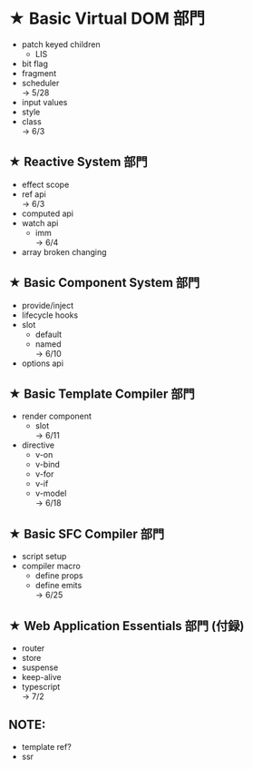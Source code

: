 # ★ Basic Virtual DOM 部門

- patch keyed children
  - LIS
- bit flag
- fragment
- scheduler  
  -> 5/28
- input values
- style
- class  
  -> 6/3

## ★ Reactive System 部門

- effect scope
- ref api  
  -> 6/3
- computed api
- watch api
  - imm  
    -> 6/4
- array broken changing

## ★ Basic Component System 部門

- provide/inject
- lifecycle hooks
- slot
  - default
  - named  
    -> 6/10
- options api

## ★ Basic Template Compiler 部門

- render component
  - slot  
    -> 6/11
- directive
  - v-on
  - v-bind
  - v-for
  - v-if
  - v-model  
    -> 6/18

## ★ Basic SFC Compiler 部門

- script setup
- compiler macro
  - define props
  - define emits  
    -> 6/25

## ★ Web Application Essentials 部門 (付録)

- router
- store
- suspense
- keep-alive
- typescript  
  -> 7/2

## NOTE:

- template ref?
- ssr
